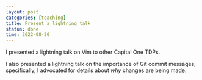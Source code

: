 ```yaml
---
layout: post
categories: [teaching]
title: Present a lightning talk
status: done
time: 2022-08-20
---
```


I presented a lightning talk on Vim to other Capital One TDPs.

I also presented a lightning talk on the importance of Git commit messages;
specifically, I advocated for details about _why_ changes are being made.

